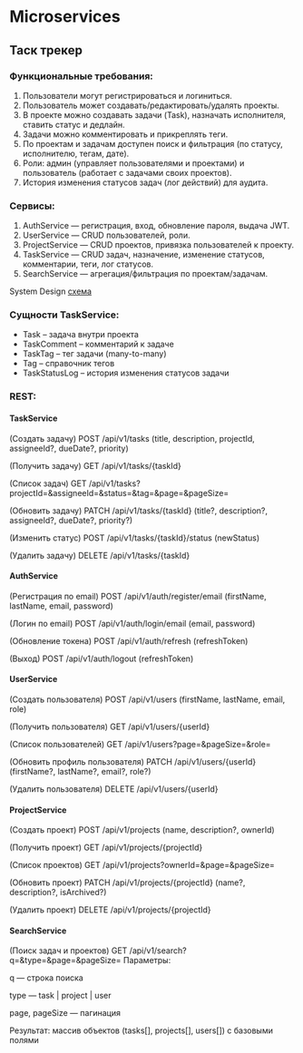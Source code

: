 # Microservices

## Таск трекер

### Функциональные требования:
1. Пользователи могут регистрироваться и логиниться.
2. Пользователь может создавать/редактировать/удалять проекты.
3. В проекте можно создавать задачи (Task), назначать исполнителя, ставить статус и дедлайн.
4. Задачи можно комментировать и прикреплять теги.
5. По проектам и задачам доступен поиск и фильтрация (по статусу, исполнителю, тегам, дате).
6. Роли: админ (управляет пользователями и проектами) и пользователь (работает с задачами своих проектов).
7. История изменения статусов задач (лог действий) для аудита.

### Сервисы:
1. AuthService — регистрация, вход, обновление пароля, выдача JWT.
2. UserService — CRUD пользователей, роли.
3. ProjectService — CRUD проектов, привязка пользователей к проекту.
4. TaskService — CRUD задач, назначение, изменение статусов, комментарии, теги, лог статусов.
5. SearchService — агрегация/фильтрация по проектам/задачам.

System Design [схема](https://miro.com/welcomeonboard/MlZYeXBnbk1sbDlXMEg0M1ZtOGxIUVMrWklqOFZwK1l4SVhTNUdEUXJ0djBUV2llTnV2SG5uam1SNk1INFhnUzFOb25iZFk4anZ4cmhMWFI2ZVBKUU9nZ3N6TjBuQ3RWVTQwSVdHNld3cU91dG8vdEY4bWYrNDIxTFVDOGpnRGlBS2NFMDFkcUNFSnM0d3FEN050ekl3PT0hdjE=?share_link_id=978292556443)

### Сущности TaskService:
* Task – задача внутри проекта
* TaskComment – комментарий к задаче
* TaskTag – тег задачи (many-to-many)
* Tag – справочник тегов
* TaskStatusLog – история изменения статусов задачи

### REST:

#### TaskService

(Создать задачу)
POST /api/v1/tasks (title, description, projectId, assigneeId?, dueDate?, priority)

(Получить задачу)
GET /api/v1/tasks/{taskId}

(Список задач)
GET /api/v1/tasks?projectId=&assigneeId=&status=&tag=&page=&pageSize=

(Обновить задачу)
PATCH /api/v1/tasks/{taskId} (title?, description?, assigneeId?, dueDate?, priority?)

(Изменить статус)
POST /api/v1/tasks/{taskId}/status (newStatus)

(Удалить задачу)
DELETE /api/v1/tasks/{taskId}

#### AuthService

(Регистрация по email)
POST /api/v1/auth/register/email (firstName, lastName, email, password)

(Логин по email)
POST /api/v1/auth/login/email (email, password)

(Обновление токена)
POST /api/v1/auth/refresh (refreshToken)

(Выход)
POST /api/v1/auth/logout (refreshToken)

#### UserService

(Создать пользователя)
POST /api/v1/users (firstName, lastName, email, role)

(Получить пользователя)
GET /api/v1/users/{userId}

(Список пользователей)
GET /api/v1/users?page=&pageSize=&role=

(Обновить профиль пользователя)
PATCH /api/v1/users/{userId} (firstName?, lastName?, email?, role?)

(Удалить пользователя)
DELETE /api/v1/users/{userId}

#### ProjectService

(Создать проект)
POST /api/v1/projects (name, description?, ownerId)

(Получить проект)
GET /api/v1/projects/{projectId}

(Список проектов)
GET /api/v1/projects?ownerId=&page=&pageSize=

(Обновить проект)
PATCH /api/v1/projects/{projectId} (name?, description?, isArchived?)

(Удалить проект)
DELETE /api/v1/projects/{projectId}

#### SearchService

(Поиск задач и проектов)
GET /api/v1/search?q=&type=&page=&pageSize=
Параметры:

q — строка поиска

type — task | project | user

page, pageSize — пагинация

Результат: массив объектов (tasks[], projects[], users[]) с базовыми полями